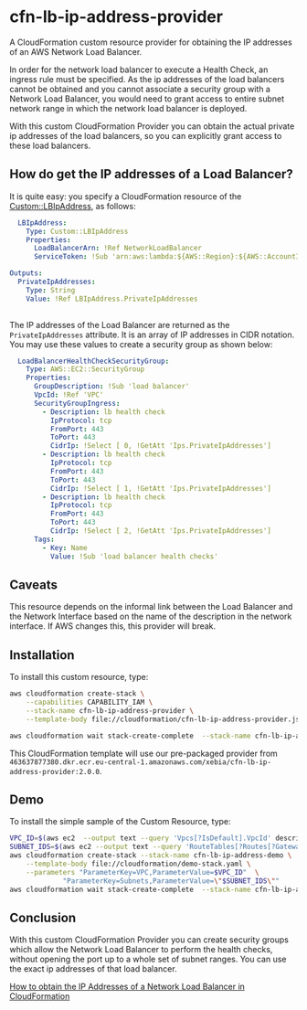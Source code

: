 # cfn-lb-ip-address-provider
A CloudFormation custom resource provider for obtaining the IP addresses of an AWS Network Load Balancer.

In order for the network load balancer to execute a Health Check, an ingress rule
must be specified. As the ip addresses of the load balancers cannot be obtained and you cannot associate a security group with 
a Network Load Balancer, you would need to grant access to entire subnet network range in which 
the network load balancer is deployed.

With this custom CloudFormation Provider you can obtain the actual private ip addresses of the
load balancers, so you can explicitly grant access to these load balancers.



## How do get the IP addresses of a Load Balancer?
It is quite easy: you specify a CloudFormation resource of the [Custom::LBIpAddress](docs/Custom-LBIpAddress.md), as follows:

```yaml
  LBIpAddress:
    Type: Custom::LBIpAddress
    Properties:
      LoadBalancerArn: !Ref NetworkLoadBalancer
      ServiceToken: !Sub 'arn:aws:lambda:${AWS::Region}:${AWS::AccountId}:function:binxio-cfn-lb-ip-address-provider'

Outputs:
  PrivateIpAddresses:
    Type: String
    Value: !Ref LBIpAddress.PrivateIpAddresses
      
```

The IP addresses of the Load Balancer are returned as the `PrivateIpAddresses` attribute. It is an array of IP addresses in CIDR notation. You may
use these values to create a security group as shown below:

```yaml
  LoadBalancerHealthCheckSecurityGroup:
    Type: AWS::EC2::SecurityGroup
    Properties:
      GroupDescription: !Sub 'load balancer'
      VpcId: !Ref 'VPC'
      SecurityGroupIngress:
        - Description: lb health check
          IpProtocol: tcp
          FromPort: 443
          ToPort: 443
          CidrIp: !Select [ 0, !GetAtt 'Ips.PrivateIpAddresses']
        - Description: lb health check
          IpProtocol: tcp
          FromPort: 443
          ToPort: 443
          CidrIp: !Select [ 1, !GetAtt 'Ips.PrivateIpAddresses']
        - Description: lb health check
          IpProtocol: tcp
          FromPort: 443
          ToPort: 443
          CidrIp: !Select [ 2, !GetAtt 'Ips.PrivateIpAddresses']
      Tags:
        - Key: Name
          Value: !Sub 'load balancer health checks'
```

## Caveats
This resource depends on the informal link between the Load Balancer and the Network Interface based on the name of the description in the network interface.  If AWS changes this, this provider will break.


## Installation
To install this custom resource, type:

```sh
aws cloudformation create-stack \
	--capabilities CAPABILITY_IAM \
	--stack-name cfn-lb-ip-address-provider \
	--template-body file://cloudformation/cfn-lb-ip-address-provider.json 

aws cloudformation wait stack-create-complete  --stack-name cfn-lb-ip-address-provider 
```

This CloudFormation template will use our pre-packaged provider from `463637877380.dkr.ecr.eu-central-1.amazonaws.com/xebia/cfn-lb-ip-address-provider:2.0.0`.


## Demo
To install the simple sample of the Custom Resource, type:

```sh
VPC_ID=$(aws ec2  --output text --query 'Vpcs[?IsDefault].VpcId' describe-vpcs)
SUBNET_IDS=$(aws ec2 --output text --query 'RouteTables[?Routes[?GatewayId == null]].Associations[].SubnetId' describe-route-tables --filters Name=vpc-id,Values=$VPC_ID | tr '\t' ',')
aws cloudformation create-stack --stack-name cfn-lb-ip-address-demo \
	--template-body file://cloudformation/demo-stack.yaml \
	--parameters "ParameterKey=VPC,ParameterValue=$VPC_ID"  \
		     "ParameterKey=Subnets,ParameterValue=\"$SUBNET_IDS\""
aws cloudformation wait stack-create-complete  --stack-name cfn-lb-ip-address-demo
```

## Conclusion
With this custom CloudFormation Provider you can create security groups which allow the Network Load Balancer to perform the health checks, without 
opening the port up to a whole set of subnet ranges. You can use the exact ip addresses of that load balancer.


[How to obtain the IP Addresses of a Network Load Balancer in CloudFormation](https://binx.io/blog/2018/08/16/how-to-obtain-the-ip-addresses-of-a-network-load-balancer-in-cloudformation/)
